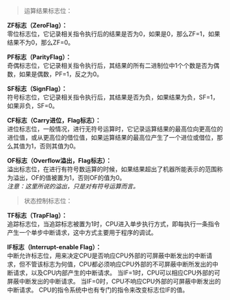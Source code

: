 >运算结果标志位：<br>

**ZF标志（ZeroFlag）：<br>**
      零位标志位，它记录相关指令执行后的结果是否为0，如果是0，那么ZF=1，如果结果不为0，那么ZF=0。

**PF标志（ParityFlag）：<br>**
     奇偶标志位，它记录相关指令执行后，其结果的所有二进制位中1个个数是否为偶数，如果是偶数，PF=1，反之为0。

**SF标志（SignFlag）：<br>**
     符号标志位，它记录相关指令执行后，其结果是否为负，如果结果为负，SF=1，如果非负，SF=0。

**CF标志（Carry进位，Flag标志）：<br>**
      进位标志位，一般情况，进行无符号运算时，它记录运算结果的最高位向更高位的进位值，或从更高位的借位值，如果运算结果的最高位产生了一个进位或借位，那么其值为1，否则其值为0。

**OF标志（Overflow溢出，Flag标志）：<br>**
      溢出标志位，在进行有符号数运算的时候，如果结果超出了机器所能表示的范围称为溢出，OF的值被置为1，否则OF的值为0。<br>
*注意：这里所说的溢出，只是对有符号运算而言。*

>状态控制标志位：<br>

**TF标志（TrapFlag）：<br>**
     追踪标志位，当追踪标志被置为1时，CPU进入单步执行方式，即每执行一条指令产生一个单步中断请求，这中方式主要用于程序的调试。

**IF标志（Interrupt-enable Flag）：<br>**
      中断允许标志位，用来决定CPU是否响应CPU外部的可屏蔽中断发出的中断请求，但不管该标志为何值，CPU都必须响应CPU外部的不可屏蔽中断所发出的中断请求，以及CPU内部产生的中断请求。
       当IF=1时，CPU可以相应CPU外部的可屏蔽中断发出的中断请求。
       当IF=0时，CPU不响应CPU外部的可屏蔽中断发出的中断请求。
       CPU的指令系统中也有专门的指令来改变标志位IF的值。